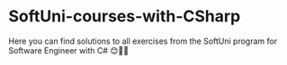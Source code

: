 # SoftUni-courses-with-CSharp
Here you can find solutions to all exercises from the SoftUni program for Software Engineer with C# 😊👨‍💻
